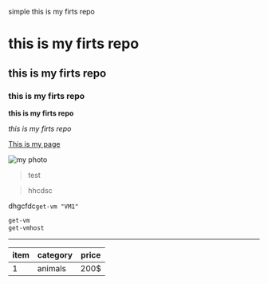 simple this is my firts repo

# this is my firts repo
## this is my firts repo
### this is my firts repo

**this is my firts repo**

_this is my firts repo_

[This is my page](https://www.linkedin.com/in/mohamedbaligh/)

![my photo](https://media.licdn.com/dms/image/C5603AQGTlzqhVrgquA/profile-displayphoto-shrink_200_200/0?e=1575504000&v=beta&t=CT0YelUqqQfuo71OvMgjxlFFSqmsgtw7RbxU9hULc-g)

> test 

> hhcdsc

dhgcfdc`get-vm "VM1"`

```powershell
get-vm
get-vmhost
```
---

|item|category|price|
|----|--------|-----|
|1   |animals |200$ |
